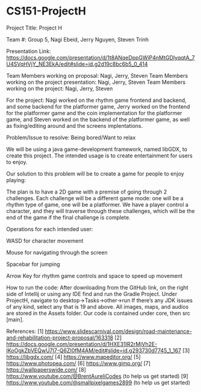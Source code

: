 # CS151-ProjectH

Project Title: Project H

Team #: Group 5, Nagi Ebeid, Jerry Nguyen, Steven Trinh

Presentation Link: https://docs.google.com/presentation/d/1t8ANqeDppGWiP4nMtGDIyqqtA_7U4SVqHVjY_NE3EkA/edit#slide=id.g2d19c8bc6b5_0_414

Team Members working on proposal: Nagi, Jerry, Steven
Team Members working on the project presentation: Nagi, Jerry, Steven
Team Members working on the project: Nagi, Jerry, Steven

For the project: Nagi worked on the rhythm game frontend and backend, and some backend for the platformer game, Jerry worked on the frontend for the platformer game and the coin implementation for the platformer game, and Steven worked on the backend of the platformer game, as well as fixing/editing around and the screens implentations.


Problem/Issue to resolve: Being bored/Want to relax

We will be using a java game-development framework, named libGDX, to create this project. The intended usage is to create entertainment for users to enjoy. 

Our solution to this problem will be to create a game for people to enjoy playing:

The plan is to have a 2D game with a premise of going through 2 challenges.
Each challenge will be a different game mode: one will be a rhythm type of game, one will be a platformer. 
We have a player control a character, and they will traverse through these challenges, which will be the end of the game if the final challenge is complete. 

Operations for each intended user: 

WASD for character movement

Mouse for navigating through the screen

Spacebar for jumping

Arrow Key for rhythm game controls and space to speed up movement



How to run the code: 
After downloading from the GitHub link, on the right side of Intellij or using any IDE find and run the Gradle Project. 
Under ProjectH, navigate to desktop→Tasks→other→run
If there’s any JDK issues of any kind, select any that is 19 and above.
All images, maps, and audios are stored in the Assets folder.
Our code is contained under core, then src [main].


References: 
[1] https://www.slidescarnival.com/design/road-maintenance-and-rehabilitation-project-proposal/163318 
[2] https://docs.google.com/presentation/d/1HXE31IR2rMjVh2E-IKoOgkZbVEQwU7I7-Q6ZI0fM4AM/edit#slide=id.g293730d7745_1_167 
[3] https://libgdx.com/
[4] https://www.mapeditor.org/
[5] https://www.photopea.com/
[6] https://www.gimp.org/
[7] https://wallpaperswide.com/ 
[8] https://www.youtube.com/@BrentAureliCodes (to help us get started)
[9] https://www.youtube.com/@smallpixelgames2899 (to help us get started)










